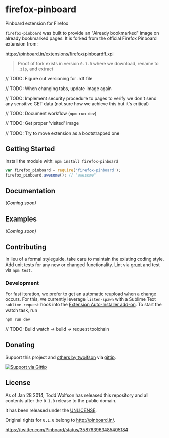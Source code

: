 # firefox-pinboard

Pinboard extension for Firefox

`firefox-pinboard` was built to provide an "Already bookmarked" image on already bookmarked pages. It is forked from the official Firefox Pinboard extension from:

https://pinboard.in/extensions/firefox/pinboardff.xpi

> Proof of fork exists in version `0.1.0` where we download, rename to `.zip`, and extract

// TODO: Figure out versioning for .rdf file

// TODO: When changing tabs, update image again

// TODO: Implement security procedure to pages to verify we don't send any sensitive GET data (not sure how we achieve this but it's critical)

// TODO: Document workflow (`npm run dev`)

// TODO: Get proper 'visited' image

// TODO: Try to move extension as a bootstrapped one

## Getting Started
Install the module with: `npm install firefox-pinboard`

```javascript
var firefox_pinboard = require('firefox-pinboard');
firefox_pinboard.awesome(); // "awesome"
```

## Documentation
_(Coming soon)_

## Examples
_(Coming soon)_

## Contributing
In lieu of a formal styleguide, take care to maintain the existing coding style. Add unit tests for any new or changed functionality. Lint via [grunt](https://github.com/gruntjs/grunt) and test via `npm test`.

### Development
For fast iteration, we prefer to get an automatic reupload when a change occurs. For this, we currently leverage `listen-spawn` with a Sublime Text `sublime-request` hook into the [Extension Auto-Installer add-on][]. To start the watch task, run

```bash
npm run dev
```

// TODO: Build watch -> build -> request toolchain

[Extension Auto-Installer add-on]: https://addons.mozilla.org/en-US/firefox/addon/autoinstaller/

## Donating
Support this project and [others by twolfson][gittip] via [gittip][].

[![Support via Gittip][gittip-badge]][gittip]

[gittip-badge]: https://rawgithub.com/twolfson/gittip-badge/master/dist/gittip.png
[gittip]: https://www.gittip.com/twolfson/

## License
As of Jan 28 2014, Todd Wolfson has released this repository and all contents after the `0.1.0` release to the public domain.

It has been released under the [UNLICENSE][].

[UNLICENSE]: UNLICENSE

Original rights for `0.1.0` belong to http://pinboard.in/.

https://twitter.com/Pinboard/status/358763963485405184
